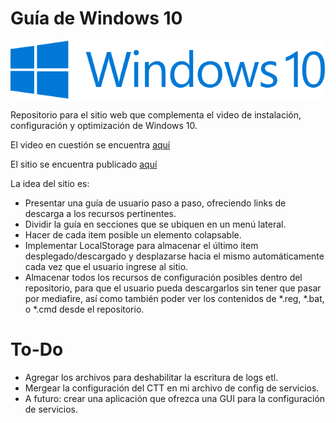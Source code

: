 # Guía de Windows 10

![logo-w10](./public/logo2.png)

Repositorio para el sitio web que complementa el video de instalación, configuración y optimización de Windows 10.

El video en cuestión se encuentra [aquí](http://www.youtube.com/watch?v=2RC1d4_dW3Q)

El sitio se encuentra publicado [aquí](http://guiawin10.dev.ar/)

La idea del sitio es:

  - Presentar una guía de usuario paso a paso, ofreciendo links de descarga a los recursos pertinentes.
  - Dividir la guía en secciones que se ubiquen en un menú lateral.
  - Hacer de cada item posible un elemento colapsable.
  - Implementar LocalStorage para almacenar el último item desplegado/descargado y desplazarse hacia el mismo automáticamente cada vez que el usuario ingrese al sitio.
  - Almacenar todos los recursos de configuración posibles dentro del repositorio, para que el usuario pueda descargarlos sin tener que pasar por mediafire, así como también poder ver los contenidos de *.reg, *.bat, o *.cmd desde el repositorio.

# To-Do

  - Agregar los archivos para deshabilitar la escritura de logs etl.
  - Mergear la configuración del CTT en mi archivo de config de servicios.
  - A futuro: crear una aplicación que ofrezca una GUI para la configuración de servicios.